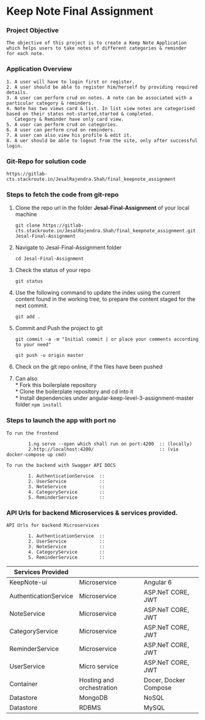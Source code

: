 # Keep Note Final Assignment 

### Project Objective

    The objective of this project is to create a Keep Note Application which helps users to take notes of different categories & reminder
    for each note. 

### Application Overview

    1. A user will have to login first or register. 
    2. A user should be able to register him/herself by providing required details.  
    3. A user can perform crud on notes. A note can be associated with a particular category & reminders.
    4. Note has two views card & list. In list view notes are categorised based on their states not-started,started & completed. 
       Category & Reminder have only card view. 
    5. A user can perform crud on categories. 
    6. A user can perform crud on reminders.  
    7. A user can also view his profile & edit it.
    8. A uer should be able to logout from the site, only after successful login. 
   
### Git-Repo for solution code

    https://gitlab-cts.stackroute.in/JesalRajendra.Shah/final_keepnote_assignment


### Steps to fetch the code from git-repo

1.  Clone the repo url in the folder **Jesal-Final-Assignment** of your local machine
     
     `git clone https://gitlab-cts.stackroute.in/JesalRajendra.Shah/final_keepnote_assignment.git Jesal-Final-Assignment`

2.  Navigate to Jesal-Final-Assignment folder

     `cd Jesal-Final-Assignment`

3.  Check the status of your repo 
     
      `git status`

4.  Use the following command to update the index using the current content found in the working tree, to prepare the content staged for the next commit.

      `git add .`
 
5.  Commit and Push the project to git

      `git commit -a -m "Initial commit | or place your comments according to your need"`

      `git push -u origin master`

6.  Check on the git repo online, if the files have been pushed


7.  Can also    
                *  Fork this boilerplate repository  
                *  Clone the boilerplate repository and cd into it  
                *  Install dependencies under angular-keep-level-3-assignment-master folder `npm install`  


### Steps to launch the app with port no

    To run the frontend 
    
            1.ng serve --open which shall run on port:4200  :: (locally)
            2.http://localhost:4200/                        :: (via docker-compose up cmd)
    
    To run the backend with Swagger API DOCS
    
            1. AuthenticationService  ::
            2. UserService            ::
            3. NoteService            ::
            4. CategoryService        ::
            5. ReminderService        ::


###  API Urls for backend Microservices & services provided.

    API Urls for backend Microservices

            1. AuthenticationService  ::
            2. UserService            ::
            3. NoteService            ::
            4. CategoryService        ::
            5. ReminderService        ::

 

| **Services Provided** |  |  | 
| ----------| ------------ | --------------------------- | 
| KeepNote-ui | Microservice | Angular 6 |
| AuthenticationService |  Microservice | ASP.NeT CORE, JWT |
| NoteService |  Microservice | ASP.NeT CORE, JWT |
| CategoryService |  Microservice |  ASP.NeT CORE, JWT |
| ReminderService |  Microservice |  ASP.NeT CORE, JWT |
| UserService| Micro service | ASP.NeT CORE, JWT |
| Container | Hosting and orchestration | Docer, Docker Compose |
| Datastore | MongoDB | NoSQL  | 
| Datastore | RDBMS | MySQL  | 







